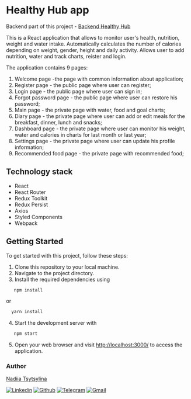 # Healthy Hub app

Backend part of this project -
[Backend Healthy Hub](https://github.com/1Kostik/backend_healthyhub)

This is a React application that allows to monitor user's health, nutrition,
weight and water intake. Automatically calculates the number of calories
depending on weight, gender, height and daily activity. Allows user to add
nutrition, water and track charts, reister and login.

The application contains 9 pages:

1. Welcome page -the page with common information about application;
2. Register page - the public page where user can register;
3. Login page - the public page where user can sign in;
4. Forgot password page - the public page where user can restore his password;
5. Main page - the private page with water, food and goal charts;
6. Diary page - the private page where user can add or edit meals for the
   breakfast, dinner, lunch and snacks;
7. Dashboard page - the private page where user can monitor his weight, water
   and calories in charts for last month or last year;
8. Settings page - the private page where user can update his profile
   information;
9. Recommended food page - the private page with recommended food;

## Technology stack

- React
- React Router
- Redux Toolkit
- Redux Persist
- Axios
- Styled Components
- Webpack

## Getting Started

To get started with this project, follow these steps:

1. Clone this repository to your local machine.
2. Navigate to the project directory.
3. Install the required dependencies using

```bash
   npm install
```

or

```bash
  yarn install
```

4. Start the development server with

```bash
   npm start
```

5. Open your web browser and visit
   [http://localhost:3000/](http://localhost:3000/) to access the application.

### Author

[Nadiia Tsytsylina](https://github.com/nadiia-tsytsylina)

[![Linkedin](https://img.shields.io/badge/LinkedIn-0077B5?style=for-the-badge&logo=linkedin&logoColor=white)](https://www.linkedin.com/in/nadiia-tsytsylina/)
[![Github](https://img.shields.io/badge/GitHub-100000?style=for-the-badge&logo=github&logoColor=white)](https://github.com/nadiia-tsytsylina)
[![Telegram](https://img.shields.io/badge/Telegram-2CA5E0?style=for-the-badge&logo=telegram&logoColor=white)](https://t.me/Nadiia_tsytsylina)
[![Gmail](https://img.shields.io/badge/Gmail-D14836?style=for-the-badge&logo=gmail&logoColor=white)](mailto:miniova95@gmail.com)

